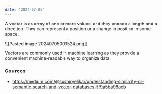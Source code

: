 ```yaml
---
date: '2024-07-05'
---
```

A vector is an array of one or more values, and they encode a length and a direction. They can represent a position or a change in position in some space. 

![[Pasted image 20240705003524.png]]

Vectors are commonly used in machine learning as they provide a convenient machine-readable way to organize data. 

### Sources
- https://medium.com/@sudhiryelikar/understanding-similarity-or-semantic-search-and-vector-databases-5f9a5ba98acb